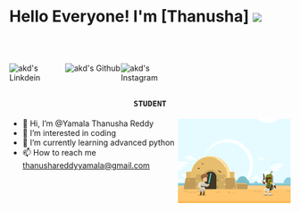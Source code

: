 
# Hello Everyone! I'm [Thanusha] <img src="https://github.com/Thanusha/himanshusharma89/himanshusharma89/blob/master/Hi.gif" width="25px">
<br><br>

<a href="https://www.linkedin.com/in/thanusha-reddy-yamala-056aa5270/">
  <img align="left" alt="akd's Linkdein" width="100px" src="https://img.shields.io/badge/Linkedin-0A66C2?style=for-the-badge&logo=Linkedin&logoColor=white" />
</a>
<a href="https://github.com/YamalaThanusha">
  <img align="left" alt="akd's Github" width="100px" src="https://img.shields.io/badge/Github-181717?style=for-the-badge&logo=Github&logoColor=white" />
</a>
<a href="https://www.instagram.com/y.thanusha_reddy/">
  <img align="left" alt="akd's Instagram" width="100px" src="https://img.shields.io/badge/Instagram-E4405F?style=for-the-badge&logo=instagram&logoColor=white" />
  </a>
  
  <br><br>
  
## <p align="center"><h4 align="center"><samp> STUDENT </samp></h4></p>

<img align="right" src="https://github.com/amandewatnitrr/amandewatnitrr/blob/main/terminal.gif" width="40%"/>
  
- 👋 Hi, I’m @Yamala Thanusha Reddy 
- 👀 I’m interested in coding
- 🌱 I’m currently learning advanced python
- 📫 How to reach me thanushareddyyamala@gmail.com
  


<!---
YamalaThanusha/YamalaThanusha is a ✨ special ✨ repository because its `README.md` (this file) appears on your GitHub profile.
You can click the Preview link to take a look at your changes.
--->

